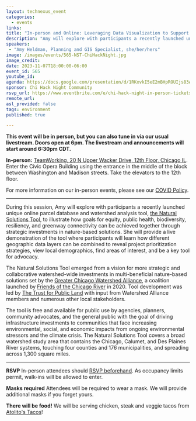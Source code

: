 ```yaml
---
layout: technexus_event
categories:
  - events
links: 
title: "In-person and Online: Leveraging Data Visualization to Support Equitable Watershed-Scale Investments in Nature-Based Solutions"
description: "Amy will explore with participants a recently launched unique online parcel database and watershed analysis tool, the Natural Solutions Tool, to illustrate how goals for equity, public health, biodiversity, resiliency, and greenway connectivity can be achieved together through strategic investments in nature-based solutions. She will provide a live demonstration of the tool where participants will learn how different geographic data layers can be combined to reveal project prioritization strategies, view local demographics, find areas of interest, and be a key tool for advocacy."
speakers:
 - "Amy Heldman, Planning and GIS Specialist, she/her/hers" 
image: /images/events/565-NST-ChiHackNight.jpg
image_credit: 
date: 2023-11-07T18:00:00-06:00
event_id: 565
youtube_id: 
agenda: https://docs.google.com/presentation/d/1RKxvkI5eE2mBHpROUIjs83Aeh9-DnUATEUSDPDuCADc/edit#slide=id.g121c7120608_0_0
sponsor: Chi Hack Night Community
rsvp_url: https://www.eventbrite.com/e/chi-hack-night-in-person-tickets-655380890887
remote_url: 
asl_provided: false
tags: environment
published: true

---
```


**This event will be in person, but you can also tune in via our usual livestream. Doors open at 6pm. The livestream and announcements will start around 6:30pm CDT.**

**In-person:** <a href='https://www.google.com/maps/place/TechNexus+Venture+Collaborative/@41.8835673,-87.6394085,17z/data=!3m1!4b1!4m5!3m4!1s0x880e2d5be57f04c5:0xa87e47e177660090!8m2!3d41.8835673!4d-87.6372198'>TeamWorking, 20 N Upper Wacker Drive, 12th Floor, Chicago IL</a>. Enter the Civic Opera Building using the entrance in the middle of the block between Washington and Madison streets. Take the elevators to the 12th floor.

For more information on our in-person events, please see our [COVID Policy](/blog/2022/09/09/our-covid-19-policy.html). 

---

During this session, Amy will explore with participants a recently launched unique online parcel database and watershed analysis tool, [the Natural Solutions Tool](https://web.tplgis.org/chicago_nst/), to illustrate how goals for equity, public health, biodiversity, resiliency, and greenway connectivity can be achieved together through strategic investments in nature-based solutions. She will provide a live demonstration of the tool where participants will learn how different geographic data layers can be combined to reveal project prioritization strategies, view local demographics, find areas of interest, and be a key tool for advocacy.

The Natural Solutions Tool emerged from a vision for more strategic and collaborative watershed-wide investments in multi-beneficial nature-based solutions set by the [Greater Chicago Watershed Alliance](https://www.chicagoriver.org/programs/public-policy-and-planning/greater-chicago-watershed-alliance), a coalition launched by [Friends of the Chicago River](https://www.chicagoriver.org/) in 2020. Tool development was led by [The Trust for Public Land](https://www.tpl.org/) with input from Watershed Alliance members and numerous other local stakeholders.

The tool is free and available for public use by agencies, planners, community advocates, and the general public with the goal of driving infrastructure investments to communities that face increasing environmental, social, and economic impacts from ongoing environmental stressors and the climate crisis. The Natural Solutions Tool covers a broad watershed study area that contains the Chicago, Calumet, and Des Plaines River systems, touching four counties and 176 municipalities, and spreading across 1,300 square miles.

---

**RSVP** In-person attendees should [RSVP beforehand]({{page.rsvp_url}}). As occupancy limits permit, walk-ins will be allowed to enter.

**Masks required** Attendees will be required to wear a mask. We will provide additional masks if you forget yours.

**There will be food!** We will be serving chicken, steak and veggie tacos from [Atolito's Tacos](https://atolito.com/restaurant/625/Atolito)!
